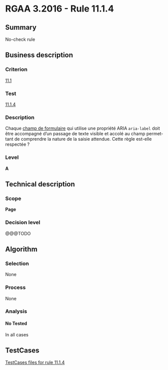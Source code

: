 # RGAA 3.2016 - Rule 11.1.4

## Summary
No-check rule


## Business description

### Criterion
[11.1](http://references.modernisation.gouv.fr/rgaa-accessibilite/2016/criteres.html#crit-11-1)

### Test
[11.1.4](http://references.modernisation.gouv.fr/rgaa-accessibilite/2016/criteres.html#test-11-1-4)

### Description
<div lang="fr">Chaque <a href="http://references.modernisation.gouv.fr/rgaa-accessibilite/glossaire.html#champ-de-saisie-de-formulaire">champ de formulaire</a> qui utilise une propri&#xE9;t&#xE9; ARIA <code lang="en">aria-label</code> doit &#xEA;tre accompagn&#xE9; d&#x2019;un passage de texte visible et accol&#xE9; au champ permettant de comprendre la nature de la saisie attendue. Cette r&#xE8;gle est-elle respect&#xE9;e&nbsp;?</div>

### Level
**A**


## Technical description

### Scope
**Page**

### Decision level
@@@TODO


## Algorithm

### Selection
None

### Process
None

### Analysis

#### No Tested
In all cases


##  TestCases

[TestCases files for rule 11.1.4](https://github.com/Asqatasun/Asqatasun/tree/develop/rules/rules-rgaa3.2016/src/test/resources/testcases/rgaa32016/Rgaa32016Rule110104/)


